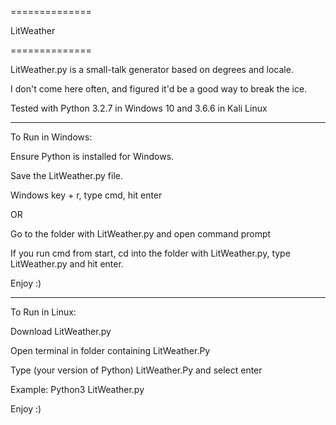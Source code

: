 
==============

 LitWeather

==============

LitWeather.py is a small-talk generator based on degrees and locale. 

I don't come here often, and figured it'd be a good way to break the ice. 

Tested with Python 3.2.7 in Windows 10 and 3.6.6 in Kali Linux

_______________________________________________________________

To Run in Windows: 

Ensure Python is installed for Windows. 

Save the LitWeather.py file.

Windows key + r, type cmd, hit enter

OR 

Go to the folder with LitWeather.py and open command prompt

If you run cmd from start, cd into the folder with LitWeather.py,
type LitWeather.py and hit enter. 

Enjoy :) 

______________________________________________________________

To Run in Linux: 

Download LitWeather.py

Open terminal in folder containing LitWeather.Py

Type (your version of Python) LitWeather.Py and select enter

Example: Python3 LitWeather.py 

Enjoy :) 
